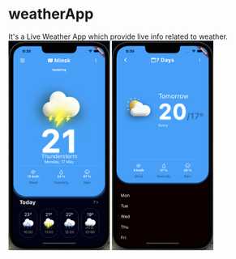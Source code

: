 # weatherApp
It's a Live Weather App which provide live info related to weather.
<img src="Screenshot 2022-05-09 at 8.39.13 AM.png" width="200"> <img src="Screenshot 2022-05-09 at 8.39.50 AM.png" width="200"> 
